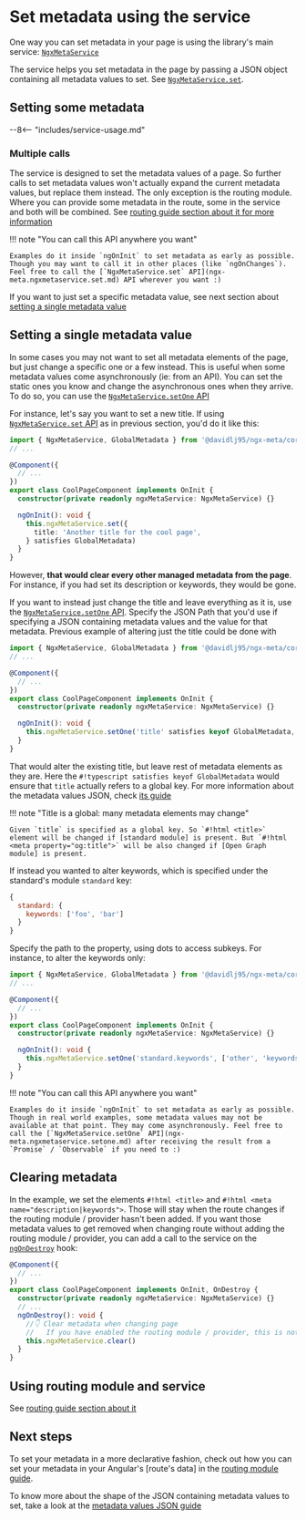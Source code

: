 # Set metadata using the service

One way you can set metadata in your page is using the library's main service: [`NgxMetaService`](ngx-meta.ngxmetaservice.md)

The service helps you set metadata in the page by passing a JSON object containing all metadata values to set. See [`NgxMetaService.set`](ngx-meta.ngxmetaservice.set.md).

## Setting some metadata

--8<-- "includes/service-usage.md"

### Multiple calls

The service is designed to set the metadata values of a page. So further calls to set metadata values won't actually expand the current metadata values, but replace them instead. The only exception is the routing module. Where you can provide some metadata in the route, some in the service and both will be combined. See [routing guide section about it for more information](set-metadata-using-routing.md#using-routes-data-and-service)

!!! note "You can call this API anywhere you want"

    Examples do it inside `ngOnInit` to set metadata as early as possible. Though you may want to call it in other places (like `ngOnChanges`). Feel free to call the [`NgxMetaService.set` API](ngx-meta.ngxmetaservice.set.md) API wherever you want :)

If you want to just set a specific metadata value, see next section about [setting a single metadata value](#setting-a-single-metadata-value)

## Setting a single metadata value

In some cases you may not want to set all metadata elements of the page, but just change a specific one or a few instead. This is useful when some metadata values come asynchronously (ie: from an API). You can set the static ones you know and change the asynchronous ones when they arrive. To do so, you can use the [`NgxMetaService.setOne` API](ngx-meta.ngxmetaservice.setone.md)

For instance, let's say you want to set a new title. If using [`NgxMetaService.set` API](ngx-meta.ngxmetaservice.set.md) as in previous section, you'd do it like this:

```typescript
import { NgxMetaService, GlobalMetadata } from '@davidlj95/ngx-meta/core'
// ...

@Component({
  // ...
})
export class CoolPageComponent implements OnInit {
  constructor(private readonly ngxMetaService: NgxMetaService) {}

  ngOnInit(): void {
    this.ngxMetaService.set({
      title: 'Another title for the cool page',
    } satisfies GlobalMetadata)
  }
}
```

However, **that would clear every other managed metadata from the page**. For instance, if you had set its description or keywords, they would be gone.

If you want to instead just change the title and leave everything as it is, use the [`NgxMetaService.setOne` API](ngx-meta.ngxmetaservice.setone.md). Specify the JSON Path that you'd use if specifying a JSON containing metadata values and the value for that metadata. Previous example of altering just the title could be done with

```typescript
import { NgxMetaService, GlobalMetadata } from '@davidlj95/ngx-meta/core'
// ...

@Component({
  // ...
})
export class CoolPageComponent implements OnInit {
  constructor(private readonly ngxMetaService: NgxMetaService) {}

  ngOnInit(): void {
    this.ngxMetaService.setOne('title' satisfies keyof GlobalMetadata, 'Another title for the cool page')
  }
}
```

That would alter the existing title, but leave rest of metadata elements as they are. Here the `#!typescript satisfies keyof GlobalMetadata` would ensure that `title` actually refers to a global key. For more information about the metadata values JSON, check [its guide](metadata-values-json.md)

!!! note "Title is a global: many metadata elements may change"

    Given `title` is specified as a global key. So `#!html <title>` element will be changed if [standard module] is present. But `#!html <meta property="og:title">` will be also changed if [Open Graph module] is present.

If instead you wanted to alter keywords, which is specified under the standard's module `standard` key:

```javascript
{
  standard: {
    keywords: ['foo', 'bar']
  }
}
```

Specify the path to the property, using dots to access subkeys. For instance, to alter the keywords only:

```typescript
import { NgxMetaService, GlobalMetadata } from '@davidlj95/ngx-meta/core'
// ...

@Component({
  // ...
})
export class CoolPageComponent implements OnInit {
  constructor(private readonly ngxMetaService: NgxMetaService) {}

  ngOnInit(): void {
    this.ngxMetaService.setOne('standard.keywords', ['other', 'keywords'])
  }
}
```

!!! note "You can call this API anywhere you want"

    Examples do it inside `ngOnInit` to set metadata as early as possible. Though in real world examples, some metadata values may not be available at that point. They may come asynchronously. Feel free to call the [`NgxMetaService.setOne` API](ngx-meta.ngxmetaservice.setone.md) after receiving the result from a `Promise` / `Observable` if you need to :)

## Clearing metadata

In the example, we set the elements `#!html <title>` and `#!html <meta name="description|keywords">`. Those will stay when the route changes if the routing module / provider hasn't been added. If you want those metadata values to get removed when changing route without adding the routing module / provider, you can add a call to the service on the [`ngOnDestroy`](https://angular.dev/guide/components/lifecycle#ngondestroy) hook:

```typescript
@Component({
  // ...
})
export class CoolPageComponent implements OnInit, OnDestroy {
  constructor(private readonly ngxMetaService: NgxMetaService) {}
  // ...
  ngOnDestroy(): void {
    //👇 Clear metadata when changing page
    //   If you have enabled the routing module / provider, this is not needed
    this.ngxMetaService.clear()
  }
}
```

## Using routing module and service

See [routing guide section about it](set-metadata-using-routing.md#using-routes-data-and-service)

## Next steps

To set your metadata in a more declarative fashion, check out how you can set your metadata in your Angular's [route's data] in the [routing module guide](set-metadata-using-routing.md).

To know more about the shape of the JSON containing metadata values to set, take a look at the [metadata values JSON guide](metadata-values-json.md)
